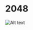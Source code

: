 # 2048
![Alt text](https://drive.google.com/file/d/16pIwlqQ2zIGGRSocIbZ2oUE32fceEyMb/view?usp=sharing)
